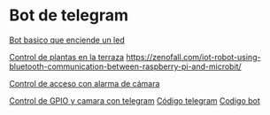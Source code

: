 # Bot de telegram

[Bot basico que enciende un led](https://www.hackster.io/Salmanfarisvp/telegram-bot-with-raspberry-pi-f373da)

[Control de plantas en la terraza](https://www.hackster.io/zenofall/community-iot-garden-using-raspberry-pi-and-telegram-bot-ef4989) https://zenofall.com/iot-robot-using-bluetooth-communication-between-raspberry-pi-and-microbit/

[Control de acceso con alarma de cámara](https://www.hackster.io/wia/security-system-w-motion-sensor-camera-wia-raspberry-pi-07e15e)

[Control de GPIO y camara con telegram](https://www.hackster.io/idreams/control-gpio-and-pi-camera-using-raspberry-pi-telegram-app-3a776a) [Código telegram](https://github.com/vysheng/tg) [Codigo bot](https://gist.github.com/idreamsi/2972ba872df05cb5f0c3)
